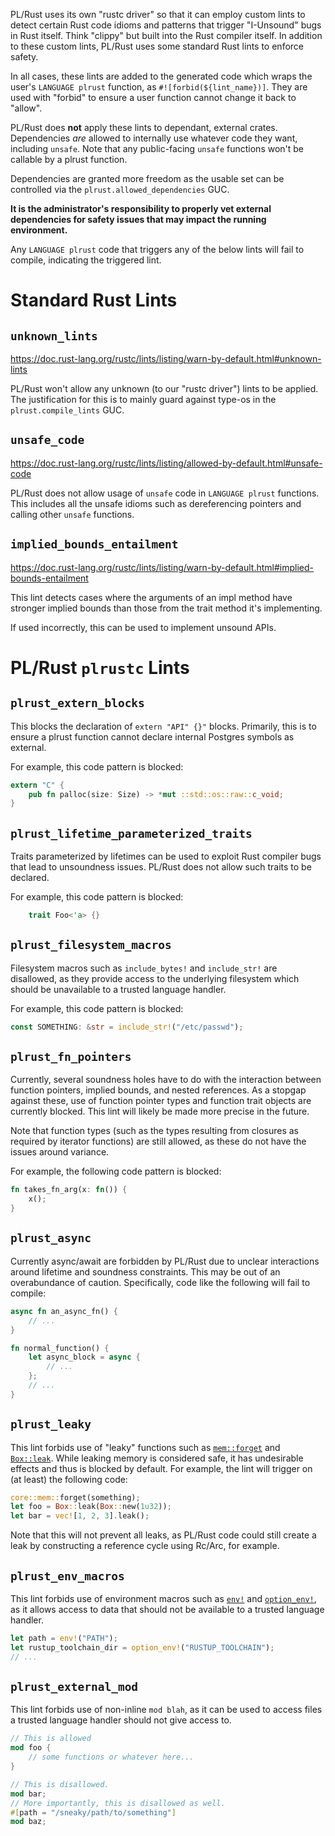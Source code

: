 PL/Rust uses its own "rustc driver" so that it can employ custom lints to detect certain Rust code idioms and patterns
that trigger "I-Unsound" bugs in Rust itself.  Think "clippy" but built into the Rust compiler itself. In addition to 
these custom lints, PL/Rust uses some standard Rust lints to enforce safety.

In all cases, these lints are added to the generated code which wraps the user's `LANGUAGE plrust` function, as 
`#![forbid(${lint_name})]`.  They are used with "forbid" to ensure a user function cannot change it back to "allow".

PL/Rust does **not** apply these lints to dependant, external crates.  Dependencies *are* allowed to internally use 
whatever code they want, including `unsafe`.  Note that any public-facing `unsafe` functions won't be callable by a plrust 
function.

Dependencies are granted more freedom as the usable set can be controlled via the `plrust.allowed_dependencies` GUC.

**It is the administrator's responsibility to properly vet external dependencies for safety issues that may impact
the running environment.**

Any `LANGUAGE plrust` code that triggers any of the below lints will fail to compile, indicating the triggered lint.

# Standard Rust Lints

## `unknown_lints`

https://doc.rust-lang.org/rustc/lints/listing/warn-by-default.html#unknown-lints

PL/Rust won't allow any unknown (to our "rustc driver") lints to be applied.  The justification for this is to mainly
guard against type-os in the `plrust.compile_lints` GUC.

## `unsafe_code`

https://doc.rust-lang.org/rustc/lints/listing/allowed-by-default.html#unsafe-code

PL/Rust does not allow usage of `unsafe` code in `LANGUAGE plrust` functions.  This includes all the unsafe idioms such
as dereferencing pointers and calling other `unsafe` functions.

## `implied_bounds_entailment`

https://doc.rust-lang.org/rustc/lints/listing/warn-by-default.html#implied-bounds-entailment

This lint detects cases where the arguments of an impl method have stronger implied bounds than those from the trait 
method it's implementing.

If used incorrectly, this can be used to implement unsound APIs.

# PL/Rust `plrustc` Lints

## `plrust_extern_blocks`

This blocks the declaration of `extern "API" {}"` blocks.  Primarily, this is to ensure a plrust function cannot 
declare internal Postgres symbols as external.

For example, this code pattern is blocked:

```rust
extern "C" {
    pub fn palloc(size: Size) -> *mut ::std::os::raw::c_void;
}
```

## `plrust_lifetime_parameterized_traits`

Traits parameterized by lifetimes can be used to exploit Rust compiler bugs that lead to unsoundness issues.  PL/Rust
does not allow such traits to be declared.

For example, this code pattern is blocked:

```rust
    trait Foo<'a> {}
```

## `plrust_filesystem_macros`

Filesystem macros such as `include_bytes!` and `include_str!` are disallowed, as they provide access to the underlying filesystem which should be unavailable to a trusted language handler.

For example, this code pattern is blocked:

```rust
const SOMETHING: &str = include_str!("/etc/passwd");
```

## `plrust_fn_pointers`

Currently, several soundness holes have to do with the interaction between function pointers, implied bounds, and nested references. As a stopgap against these, use of function pointer types and function trait objects are currently blocked. This lint will likely be made more precise in the future.

Note that function types (such as the types resulting from closures as required by iterator functions) are still allowed, as these do not have the issues around variance.

For example, the following code pattern is blocked:

```rust
fn takes_fn_arg(x: fn()) {
    x();
}
```

## `plrust_async`

Currently async/await are forbidden by PL/Rust due to unclear interactions around lifetime and soundness constraints. This may be out of an overabundance of caution. Specifically, code like the following will fail to compile:

```rust
async fn an_async_fn() {
    // ...
}

fn normal_function() {
    let async_block = async {
        // ...
    };
    // ...
}
```

## `plrust_leaky`

This lint forbids use of "leaky" functions such as [`mem::forget`](https://doc.rust-lang.org/stable/std/mem/fn.forget.html) and [`Box::leak`](https://doc.rust-lang.org/stable/std/boxed/struct.Box.html#method.leak). While leaking memory is considered safe, it has undesirable effects and thus is blocked by default. For example, the lint will trigger on (at least) the following code:

```rust
core::mem::forget(something);
let foo = Box::leak(Box::new(1u32));
let bar = vec![1, 2, 3].leak();
```

Note that this will not prevent all leaks, as PL/Rust code could still create a leak by constructing a reference cycle using Rc/Arc, for example.

## `plrust_env_macros`

This lint forbids use of environment macros such as [`env!`](https://doc.rust-lang.org/nightly/std/macro.env.html) and [`option_env!`](https://doc.rust-lang.org/nightly/std/macro.option_env.html), as it allows access to data that should not be available to a trusted language handler.

```rust
let path = env!("PATH");
let rustup_toolchain_dir = option_env!("RUSTUP_TOOLCHAIN");
// ...
```

## `plrust_external_mod`

This lint forbids use of non-inline `mod blah`, as it can be used to access files a trusted language handler should not give access to.

```rust
// This is allowed
mod foo {
    // some functions or whatever here...
}

// This is disallowed.
mod bar;
// More importantly, this is disallowed as well.
#[path = "/sneaky/path/to/something"]
mod baz;
```
